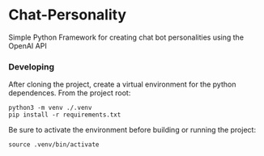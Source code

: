 # Chat-Personality
Simple Python Framework for creating chat bot personalities using the OpenAI API

### Developing

After cloning the project, create a virtual environment for the python dependences. From the project root:

```
python3 -m venv ./.venv
pip install -r requirements.txt
```

Be sure to activate the environment before building or running the project:

```
source .venv/bin/activate
```